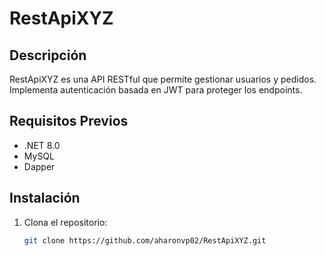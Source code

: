 # RestApiXYZ

## Descripción
RestApiXYZ es una API RESTful que permite gestionar usuarios y pedidos. Implementa autenticación basada en JWT para proteger los endpoints.

## Requisitos Previos
- .NET 8.0
- MySQL
- Dapper
## Instalación
1. Clona el repositorio:
   ```bash
   git clone https://github.com/aharonvp02/RestApiXYZ.git
